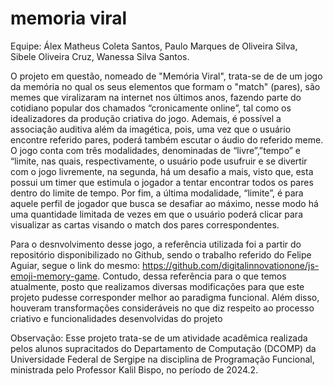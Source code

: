 # memoria viral
Equipe: Álex Matheus Coleta Santos, Paulo Marques de Oliveira Silva, Sibele Oliveira Cruz, Wanessa Silva Santos.


O projeto em questão, nomeado de "Memória Viral", trata-se de de um jogo da memória no qual os seus elementos que formam o "match" (pares), são memes que viralizaram na internet nos últimos anos, fazendo parte do cotidiano popular dos chamados “cronicamente online”, tal como os idealizadores da produção criativa do jogo. Ademais, é possível a associação auditiva além da imagética, pois, uma vez que o usuário encontre referido pares, poderá também escutar o áudio do referido meme. O jogo conta com três modalidades, denominadas de “livre”,”tempo” e “limite, nas quais, respectivamente, o usuário pode usufruir e se divertir com o jogo livremente, na segunda, há um desafio a mais, visto que, esta possui um timer que estimula o jogador a tentar encontrar todos os pares dentro do limite de tempo. Por fim, a última modalidade, “limite”, é para aquele perfil de jogador que busca se desafiar ao máximo, nesse modo há uma quantidade limitada de vezes em que o usuário poderá clicar para visualizar as cartas visando o match dos pares correspondentes.


Para o desnvolvimento desse jogo, a referência utilizada foi a partir do repositório  disponibilizado no Github, sendo o trabalho referido do Felipe Aguiar, segue o link do mesmo: https://github.com/digitalinnovationone/js-emoji-memory-game. Contudo, dessa referência para o que temos atualmente, posto que realizamos diversas modificações para que este projeto pudesse corresponder melhor ao paradigma funcional. Além disso, houveram transformações consideráveis no que diz respeito ao processo criativo e funcionalidades desenvolvidas do projeto


Observação: Esse projeto trata-se de um atividade acadêmica realizada pelos alunos supracitados do Departamento de Computação (DCOMP) da Universidade Federal de Sergipe na disciplina de Programação Funcional, ministrada pelo Professor Kalil Bispo, no período de 2024.2.
